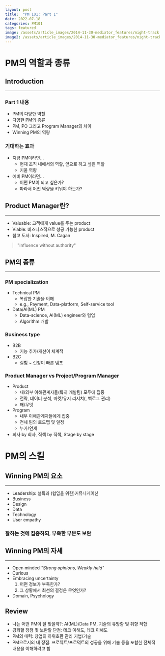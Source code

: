 ```yaml
---
layout: post
title:  "PM 101: Part 1"
date: 2022-07-18
categories: PM101
tags: featured
image: /assets/article_images/2014-11-30-mediator_features/night-track.JPG
image2: /assets/article_images/2014-11-30-mediator_features/night-track-mobile.JPG
---
```


# PM의 역할과 종류
## Introduction
---
### Part 1 내용
* PM의 다양한 역할
* 다양한 PM의 종류
* PM, PO 그리고 Program Manager의 차이
* Winning PM의 역량

### 기대하는 효과
* 지금 PM이라면...
    * 현재 조직 내에서의 역할, 앞으로 하고 싶은 역할
    * 키울 역량
* 예비 PM이라면...
    * 어떤 PM이 되고 싶은가?
    * 따라서 어떤 역량을 키워야 하는가?

## Product Manager란?
---
* Valuable: 고객에게 value를 주는 product
* Viable: 비즈니스적으로 성공 가능한 product
* 참고 도서: Inspired, M. Cagan
>"Influence without authority"

## PM의 종류
---
### PM specialization
* Technical PM
    * 복잡한 기술을 이해
    * e.g., Payment, Data-platform, Self-service tool
* Data/AI(ML) PM
    * Data-science, AI(ML) engineer와 협업
    * Algorithm 개발
    
### Business type
* B2B
    * 기능 추가/개선이 체계적
* B2C
    * 실험 ~ 런칭이 빠른 템포

### Product Manager vs Project/Program Manager
* Product
    * 내/외부 이해관계자들(특히 개발팀) 모두에 집중
    * 전략, 데이터 분석, 마켓/유저 리서치(, 백로그 관리)
    * 왜/무엇
* Program
    * 내부 이해관계자들에게 집중
    * 전체 팀의 로드맵 및 일정
    * 누가/언제
* 회사 by 회사, 직책 by 직책, Stage by stage

# PM의 스킬
## Winning PM의 요소
---
* Leadership: 설득과 (협엽을 위한)커뮤니케이션
* Business
* Design
* Data
* Technology
* User empathy
### 잘하는 것에 집중하되, 부족한 부분도 보완

## Winning PM의 자세
---
* Open minded *"Strong opinions, Weakly held"*
* Curious
* Embracing uncertainty
    1. 어떤 정보가 부족한가?
    2. 그 상황에서 최선의 결정은 무엇인가?
* Domain, Psychology

## Review
* 나는 어떤 PM이 잘 맞을까?: AI(ML)/Data PM, 기술의 유망함 및 취향 적합
* 강화할 장점 및 보완할 단점: 테크 이해도, 테크 이해도
* PM의 매력: 창업의 하위호환 관리 기법/기술
* PM으로서의 내 장점: 프로젝트/프로덕트의 성공을 위해 기술 등을 포함한 전체적 내용을 이해하려고 함

